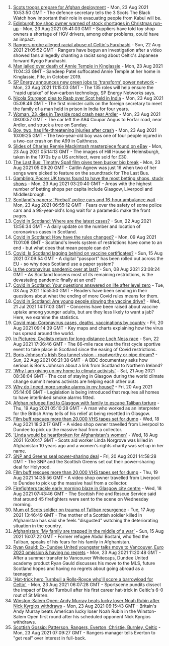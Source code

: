 1. [Scots troops prepare for Afghan deployment](https://www.bbc.co.uk/news/uk-scotland-58306226) - Mon, 23 Aug 2021 10:53:50 GMT - The defence secretary tells the 3 Scots The Black Watch how important their role in evacuating people from Kabul will be.
2. [Edinburgh toy shop owner warned of stock shortages in Christmas run-up](https://www.bbc.co.uk/news/uk-scotland-scotland-business-58299384) - Mon, 23 Aug 2021 05:41:03 GMT - Suppliers have told toy shop owners a shortage of HGV drivers, among other problems, could have an impact.
3. [Rangers probe alleged racial abuse of Celtic's Furuhashi](https://www.bbc.co.uk/news/uk-scotland-glasgow-west-58300455) - Sun, 22 Aug 2021 21:05:52 GMT - Rangers have begun an investigation after a video showed fans allegedly chanting a racist song about Celtic's Japanese forward Kyogo Furuhashi.
4. [Man jailed over death of Annie Temple in Kinglassie](https://www.bbc.co.uk/news/uk-scotland-edinburgh-east-fife-58305777) - Mon, 23 Aug 2021 11:04:33 GMT - Sandeep Patel suffocated Annie Temple at her home in Kinglassie, Fife, in October 2019.
5. [SP Energy announces new green jobs to 'transform' power network](https://www.bbc.co.uk/news/uk-scotland-scotland-business-58266921) - Mon, 23 Aug 2021 11:15:03 GMT - The 135 roles will help ensure the "rapid uptake" of low-carbon technology, SP Energy Networks says.
6. [Nicola Sturgeon plea to Raab over Scot held in India](https://www.bbc.co.uk/news/uk-scotland-58272701) - Mon, 23 Aug 2021 05:08:46 GMT - The first minister calls on the foreign secretary to meet the family of a man held in prison in India for four years.
7. [Woman, 23, dies in Tayside road crash near Ardler](https://www.bbc.co.uk/news/uk-scotland-tayside-central-58304180) - Mon, 23 Aug 2021 09:00:57 GMT - The car left the A94 Coupar Angus to Forfar road, near Ardler, and struck a tree on Sunday.
8. [Boy, two, has life-threatening injuries after crash](https://www.bbc.co.uk/news/uk-scotland-highlands-islands-58305221) - Mon, 23 Aug 2021 10:09:25 GMT - The two-year-old boy was one of four people injured in a two-car crash on the A99 in Caithness.
9. [Slides of Charles Rennie Mackintosh masterpiece found on eBay](https://www.bbc.co.uk/news/uk-scotland-glasgow-west-58297073) - Mon, 23 Aug 2021 05:14:13 GMT - The images of Hill House in Helensburgh, taken in the 1970s by a US architect, were sold for £30.
10. [The Last Bus: Timothy Spall film gives teen busker big break](https://www.bbc.co.uk/news/uk-scotland-58297986) - Mon, 23 Aug 2021 05:09:20 GMT - Caitlin Agnew was just 16 when two of her songs were picked to feature on the soundtrack for The Last Bus.
11. [Gambling: Poorer UK towns found to have the most betting shops, study shows](https://www.bbc.co.uk/news/business-58300899) - Mon, 23 Aug 2021 03:20:40 GMT - Areas with the highest number of betting shops per capita include Glasgow, Liverpool and Middlesbrough.
12. [Scotland's papers: 'Fireball' police cars and 16-hour ambulance wait](https://www.bbc.co.uk/news/uk-scotland-58302388) - Mon, 23 Aug 2021 06:55:12 GMT - Fears over the safety of some police cars and a 98-year-old's long wait for a paramedic make the front pages.
13. [Covid in Scotland: Where are the latest cases?](https://www.bbc.co.uk/news/uk-scotland-53511877) - Sun, 22 Aug 2021 13:56:34 GMT - A daily update on the number and location of coronavirus cases in Scotland.
14. [Covid in Scotland: How have the rules changed?](https://www.bbc.co.uk/news/uk-scotland-53166816) - Mon, 09 Aug 2021 11:01:08 GMT - Scotland's levels system of restrictions have come to an end - but what does that mean people can do?
15. [Covid: Is Scotland lagging behind on vaccine certificates?](https://www.bbc.co.uk/news/uk-scotland-57519070) - Sun, 15 Aug 2021 07:09:54 GMT - A digital "passport" has been rolled out across the EU - so why does Scotland use a paper system?
16. [Is the coronavirus pandemic over at last?](https://www.bbc.co.uk/news/uk-scotland-58112939) - Sun, 08 Aug 2021 23:08:24 GMT - As Scotland loosens most of its remaining restrictions, is the devastating pandemic finally at an end?
17. [Covid in Scotland: Your questions answered on life after level zero](https://www.bbc.co.uk/news/uk-scotland-58071989) - Tue, 03 Aug 2021 15:55:50 GMT - Readers have been sending in their questions about what the ending of more Covid rules means for them.
18. [Covid in Scotland: Are young people slowing the vaccine drive?](https://www.bbc.co.uk/news/uk-scotland-57915106) - Wed, 21 Jul 2021 14:17:03 GMT - Concerns have been raised about vaccine uptake among younger adults, but are they less likely to want a jab? Here, we examine the statistics.
19. [Covid map: Coronavirus cases, deaths, vaccinations by country](https://www.bbc.co.uk/news/world-51235105) - Fri, 20 Aug 2021 09:14:39 GMT - Key maps and charts explaining how the virus has spread around the world.
20. [In Pictures: Cyclists return for long-distance Loch Ness race](https://www.bbc.co.uk/news/uk-scotland-highlands-islands-58299528) - Sun, 22 Aug 2021 17:06:46 GMT - The 66-mile race was the first cycle sportive event to take place in Scotland since the easing of Covid restrictions.
21. [Boris Johnson's Irish Sea tunnel vision - roadworthy or pipe dream?](https://www.bbc.co.uk/news/uk-northern-ireland-58269437) - Sun, 22 Aug 2021 06:21:38 GMT - A BBC documentary asks how serious is Boris Johnson about a link from Scotland to Northern Ireland?
22. ['Why I am giving up my home to climate activists'](https://www.bbc.co.uk/news/uk-scotland-58279470) - Sat, 21 Aug 2021 08:38:04 GMT - The cost of staying in Glasgow during the world climate change summit means activists are helping each other out.
23. [Why do I need more smoke alarms in my house?](https://www.bbc.co.uk/news/uk-scotland-58268855) - Fri, 20 Aug 2021 05:14:06 GMT - Legislation is being introduced that requires all homes to have interlinked smoke alarms fitted.
24. [Afghan refugee fled to Glasgow with family to escape Taliban torture](https://www.bbc.co.uk/news/uk-scotland-58256884) - Thu, 19 Aug 2021 05:10:28 GMT - A man who worked as an interpreter for the British Army tells of his relief at being resettled in Glasgow.
25. [Film buff rescues more than 20,000 VHS tapes set for dump](https://www.bbc.co.uk/news/uk-scotland-tayside-central-58261702) - Wed, 18 Aug 2021 18:23:17 GMT - A video shop owner travelled from Liverpool to Dundee to pick up the massive haul from a collector.
26. ['Linda would be heartbroken for Afghanistan's women'](https://www.bbc.co.uk/news/uk-scotland-highlands-islands-58256706) - Wed, 18 Aug 2021 16:00:47 GMT - Scots aid worker Linda Norgrove was killed in Afghanistan 10 years ago and a women's rights charity was set up in her name.
27. [SNP and Greens seal power-sharing deal](https://www.bbc.co.uk/news/uk-scotland-58281867) - Fri, 20 Aug 2021 14:58:28 GMT - The SNP and the Scottish Greens set out their power-sharing deal for Holyrood.
28. [Film buff rescues more than 20,000 VHS tapes set for dump](https://www.bbc.co.uk/news/uk-scotland-tayside-central-58273051) - Thu, 19 Aug 2021 14:35:56 GMT - A video shop owner travelled from Liverpool to Dundee to pick up the massive haul from a collector.
29. [Firefighters tackle early morning blaze in Glasgow city centre](https://www.bbc.co.uk/news/uk-scotland-58255126) - Wed, 18 Aug 2021 07:43:46 GMT - The Scottish Fire and Rescue Service said that around 45 firefighters were sent to the scene on Wednesday morning.
30. [Mum of Scots soldier on trauma of Taliban resurgence](https://www.bbc.co.uk/news/uk-scotland-58247951) - Tue, 17 Aug 2021 13:46:49 GMT - The mother of a Scottish soldier killed in Afghanistan has said she feels "disgusted" watching the deteriorating situation in the country.
31. [Afghanistan: ‘My family are trapped in the middle of a war’](https://www.bbc.co.uk/news/uk-scotland-58224887) - Sun, 15 Aug 2021 16:07:22 GMT - Former refugee Abdul Bostani, who fled the Taliban, speaks of his fears for his family in Afghanistan.
32. [Ryan Gauld: Ex-Dundee United youngster talks move to Vancouver, Euro 2020 omission & having no regrets](https://www.bbc.co.uk/sport/football/58261247) - Mon, 23 Aug 2021 11:20:48 GMT - After a summer transfer to Vancouver Whitecaps, Dundee United academy product Ryan Gauld discusses his move to the MLS, future Scotland hopes and having no regrets about going abroad as a teenager.
33. ['Hat-trick hero Turnbull a Rolls-Royce who'll score a barrowload for Celtic'](https://www.bbc.co.uk/sport/av/football/58298351) - Mon, 23 Aug 2021 06:07:28 GMT - Sportscene pundits dissect the impact of David Turnbull after his first career hat-trick in Celtic's 6-0 rout of St Mirren.
34. [Winston-Salem Open: Andy Murray beats lucky loser Noah Rubin after Nick Kyrgios withdraws](https://www.bbc.co.uk/sport/tennis/58302495) - Mon, 23 Aug 2021 06:15:43 GMT - Britain's Andy Murray beats American lucky loser Noah Rubin in the Winston-Salem Open first round after his scheduled opponent Nick Kyrgios withdraws.
35. [Scottish Gossip: Patterson, Rangers, Everton, Christie, Burnley, Celtic](https://www.bbc.co.uk/sport/football/58303023) - Mon, 23 Aug 2021 07:09:27 GMT - Rangers manager tells Everton to "get real" over interest in full-back.
